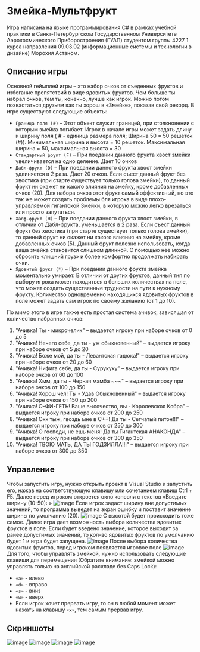 # Змейка-Мультфрукт
Игра написана на языке программирования C# в рамках учебной практики в Санкт-Петербургском Государственном Университете Аэрокосмического Приборостроения (ГУАП) студентом группы 4227 1 курса направления 09.03.02 (информационные системы и технологии в дизайне) Морохия Астаном.
## Описание игры
Основной геймплей игры – это набор очков от съеденных фруктов и избегание препятствий в виде ядовитых фруктов. Чем больше ты набрал очков, тем ты, конечно, лучше как игрок. Можно потом похвастаться друзьям как ты хорош в «Змейке», показав свой рекорд.
В игре существуют следующие объекты:
-	`Граница поля (#)` – Этот объект служит границей, при столкновении с которым змейка погибает. Игрок в начале игры может задать длину и ширину поля ( # - единица размера поля; Ширина 50 = 50 решеток (#)). Минимальная ширина и высота = 10 решеток. Максимальная ширина = 50, максимальная высота = 30
-	`Стандартный фрукт (F)` – При поедании данного фрукта хвост змейки увеличивается на одно деление. Дает 10 очков
-	`Дабл-фрукт (D)` – При поедании данного фрукта хвост змейки удлиняется в 2 раза. Дает 20 очков. Если съест данный фрукт без хвостика (при старте существует только голова змейки), то данный фрукт ни окажет ни какого влияния на змейку, кроме добавленных очков (20). Для набора очков этот фрукт самый эффективный, но это так же может создать проблемы бля игрока в виде плохо-управляемой гигантской Змейки, в которую можно легко врезаться или просто запутаться.
-	`Халф-фрукт (H)` – При поедании данного фрукта хвост змейки, в отличии от Дабл-фрукта, уменьшается в 2 раза. Если съест данный фрукт без хвостика (при старте существует только голова змейки), то данный фрукт ни окажет ни какого влияния на змейку, кроме добавленных очков (5). Данный фрукт полезно использовать, когда ваша змейка становится слишком длинной. С помощью нее можно сбросить «лишний груз» и более комфортно продолжать набирать очки.
-	`Ядовитый фрукт (*)` – При поедании данного фрукта змейка моментально умирает. В отличии от других фруктов, данный тип по выбору игрока может находиться в больших количествах на поле, что может создать существенные трудности на пути к нужному фрукту. Количество одновременно находящихся ядовитых фруктов в поле может задать сам игрок по своему желанию (от 1 до 10).

По мимо этого в игре также есть простая система ачивок, зависящая от количество набранных очков:
1.	"Ачивка! Ты - микрочелик" – выдается игроку при наборе очков от 0 до 5
2.	"Ачивка! Нечего себе, да ты - уж обыкновенный" – выдается игроку при наборе очков от 5 до 20
3.	"Ачивка! Боже мой, да ты - Левантская гадюка!" – выдается игроку при наборе очков от 20 до 60
4.	"Ачивка! Нифига себе, да ты - Сурукуку" – выдается игроку при наборе очков от 60 до 100
5.	"Ачивка! Хмм, да ты - Черная мамба ~~~" –  выдается игроку при наборе очков от 100 до 150
6.	"Ачивка! Хорош чел! Ты - Удав Обыкновенный" –  выдается игроку при наборе очков от 150 до 200
7.	"Ачивка! О-ФИ-ГЕТЬ! Ваше высочество, вы - Королевскоя Кобра" –  выдается игроку при наборе очков от 200 до 250
8.	"Ачивка! Охх тыж, гвоздь мне в C++! Да ты - Сетчатый питон!!!" –  выдается игроку при наборе очков от 250 до 300
9.	"Ачивка! О господи, не ешь меня! Да ты Гигантская АНАКОНДА" –  выдается игроку при наборе очков от 300 до 350
10.	"Ачивка! ТВОЮ МАТЬ, ДА ТЫ ГОДЗИЛЛА!!!" –  выдается игроку при наборе очков от 300 до 350
## Управление
Чтобы запустить игру, нужно открыть проект в Visual Studio и запустить его, нажав на соответствующую клавишу или сочетанием клавиш Ctrl + F5. Далее перед игроком откроется окно консоли с текстов «Введите ширину (10-50): »
 ![image](https://github.com/RACER0617/Zmeika-Multifrukt/assets/116666344/478fcc39-dbae-4c68-893a-2365bd3d0932)
Если игрок задаст ширину вне допустимых значений, то программа выведет на экран ошибку и поставит значение ширины по умолчанию (20).
 ![image](https://github.com/RACER0617/Zmeika-Multifrukt/assets/116666344/18407351-633a-486d-917e-9e0672589e76)
С высотой будет происходить тоже самое. Далее игра дает возможность выбора количества ядовитых фруктов в поле. Если будет введено значение, которое выходит за ранее допустимых значений, то кол-во ядовитых фруктов по умолчанию будет 1 и игра будет запущена.
 ![image](https://github.com/RACER0617/Zmeika-Multifrukt/assets/116666344/76840a2a-10a1-406c-8ab7-d70b31ee6220)
После выбора количества ядовитых фруктов, перед игроком появляется игровое поле
 ![image](https://github.com/RACER0617/Zmeika-Multifrukt/assets/116666344/18e2a59c-b9fd-4953-ada0-968567c4516a)
Для того, чтобы управлять змейкой, нужно использовать следующие клавиши для перемещения (Обратите внимание: змейкой можно управлять только на английской раскладе без Caps Lock):
- `«a»` - влево
-	`«d»` - вправо
-	`«s»` - вниз
-	`«w»` - вверх
- Если игрок хочет прервать игру, то он в любой момент может нажать на клавишу `«x»`, тем самым прервав игру.
## Скриншоты
![image](https://github.com/RACER0617/Zmeika-Multifrukt/assets/116666344/c2ff881a-6a9a-4b41-81ee-0b179216d3bc)
![image](https://github.com/RACER0617/Zmeika-Multifrukt/assets/116666344/10ac7496-88ff-4283-bf2b-8fd2fb723044)
![image](https://github.com/RACER0617/Zmeika-Multifrukt/assets/116666344/44a1f6cc-dd15-49d0-84f3-1b0d10dd9c3e)
![image](https://github.com/RACER0617/Zmeika-Multifrukt/assets/116666344/93923a5e-04e5-49ef-88b8-5eefe420f7ec)


